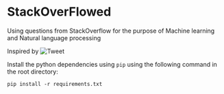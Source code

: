 # StackOverFlowed

Using questions from StackOverflow for the purpose of Machine learning and Natural language processing


Inspired by 
![Tweet](https://i.imgur.com/Q1QfZ92.jpg)

Install the python dependencies using `pip` using the following command in the root directory:

```
pip install -r requirements.txt
```
